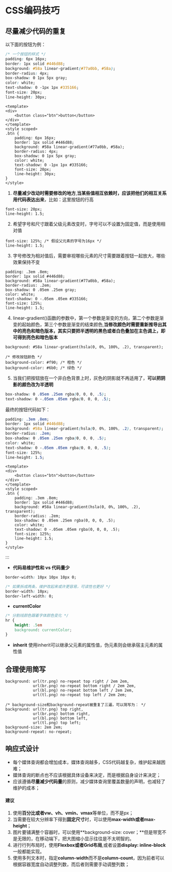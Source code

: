 # CSS编码技巧
## 尽量减少代码的重复
以下面的按钮为例：
```CSS
/* 一个按钮的样式 */
padding: 6px 16px;
border: 1px solid #446d88;
background: #58a linear-gradient(#77a0bb, #58a);
border-radius: 4px;
box-shadow: 0 1px 5px gray;
color: white;
text-shadow: 0 -1px 1px #335166;
font-size: 20px;
line-height: 30px;
```


```vue preview
<template>
<div>
    <button class="btn">button</button>
</div>
</template>
<style scoped>
.btn {
    padding: 6px 16px;
    border: 1px solid #446d88;
    background: #58a linear-gradient(#77a0bb, #58a);
    border-radius: 4px;
    box-shadow: 0 1px 5px gray;
    color: white;
    text-shadow: 0 -1px 1px #335166;
    font-size: 20px;
    line-height: 30px;
}
</style>
```

1. **尽量减少改动时需要修改的地方**,**当某些值相互依赖时，应该把他们的相互关系用代码表达出来**，比如：这里按钮的行高

```CSS{2}
font-size: 20px;
line-height: 1.5;
```
2. 希望字号和尺寸跟着父级元素改变时，字号可以不设置为固定值，而是使用相对值
```CSS{1}
font-size: 125%; /* 假设父元素的字号为16px */
line-height: 1.5;
```

3. 字号修改为相对值后，需要审视哪些元素的尺寸需要跟着按钮一起放大，哪些效果保持不变
```CSS{1,4,5,7}
padding: .3em .8em;
border: 1px solid #446d88;
background: #58a linear-gradient(#77a0bb, #58a);
border-radius: .2em;
box-shadow: 0 .05em .25em gray;
color: white;
text-shadow: 0 -.05em .05em #335166;
font-size: 125%;
line-height: 1.5;
```
4. linear-gradient()函数的参数中，第一个参数是渐变的方向，第二个参数是渐变的起始颜色，第三个参数是渐变的结束颜色,**当修改颜色时需要重新推导出其中的亮色和暗色版本，其实只要把半透明的黑色或者白色叠加在主色调上，即可得到亮色和暗色版本**
```CSS{1,4-5}
background: #58a linear-gradient(hsla(0, 0%, 100%, .2), transparent);

/* 修改按钮颜色 */
background-color: #f90; /* 橙色 */
background-color: #6b0; /* 绿色 */
```

5. 当我们把按钮放在一个非白色背景上时，灰色的阴影就不再适用了，**可以把阴影的颜色改为半透明**
```CSS
box-shadow: 0 .05em .25em rgba(0, 0, 0, .5);
text-shadow: 0 -.05em .05em rgba(0, 0, 0, .5);
```

最终的按钮代码如下：
```CSS
padding: .3em .8em;
border: 1px solid #446d88;
background: #58a linear-gradient(hsla(0, 0%, 100%, .2), transparent);
border-radius: .2em;
box-shadow: 0 .05em .25em rgba(0, 0, 0, .5);
color: white;
text-shadow: 0 -.05em .05em rgba(0, 0, 0, .5);
font-size: 125%;
line-height: 1.5;
```



```vue preview
<template>
<div>
    <button class="btn">button</button>
</div>
</template>
<style scoped>
.btn {
    padding: .3em .8em;
    border: 1px solid #446d88;
    background: #58a linear-gradient(hsla(0, 0%, 100%, .2), transparent);
    border-radius: .2em;
    box-shadow: 0 .05em .25em rgba(0, 0, 0, .5);
    color: white;
    text-shadow: 0 -.05em .05em rgba(0, 0, 0, .5);
    font-size: 125%;
    line-height: 1.5;
}
</style>
```
:::

- **代码易维护性和 vs 代码量少**
```CSS
border-width: 10px 10px 10px 0;

/* 如果拆成两条，维护改起来或许更容易，可读性也更好 */
border-width: 10px;
border-left-width: 0;
```

- **currentColor**
```CSS
/* 分割线颜色跟着字体颜色变化 */
hr {
    height: .5em
    background: currentColor;
}
```
- **inherit**
使用inherit可以继承父元素的属性值，伪元素则会继承宿主元素的属性值

## 合理使用简写
```CSS{11,12}
background: url(tr.png) no-repeat top right / 2em 2em,
            url(br.png) no-repeat bottom right / 2em 2em,
            url(bl.png) no-repeat bottom left / 2em 2em,
            url(tl.png) no-repeat top left / 2em 2em;

/* background-size和background-repeat被重复了三遍，可以简写为： */
background: url(tr.png) top right,
            url(br.png) bottom right,
            url(bl.png) bottom left,
            url(tl.png) top left;
background-size: 2em 2em;
background-repeat: no-repeat;
```
## 响应式设计
- 每个媒体查询都会增加成本，媒体查询越多，CSS代码越复杂，维护起来越困难；
- 媒体查询的断点也不应该根据具体设备来决定，而是根据自身设计来决定；
- 应该遵循**尽量减少代码量**的原则，减少媒体查询里覆盖数量的声明，也减轻了维护的成本；

#### 建议
1. 使用**百分比或者vw、vh、vmin、vmax**等单位，而不是px；
2. 当需要在较大分辨率下得到**固定尺寸**时，可以使用**max-width或者max-height**；
3. 图片要铺满整个容器时，可以使用**background-size: cover；**但是带宽不是无限的，在移动端下，把大图缩小显示往往是不太明智的。
4. 进行行列布局时，使用**Flexbox或者Grid布局**,或者设置**display: inline-block**一般都能实现。
5. 使用多列文本时，指定**column-width**而不是**column-count**，因为前者可以根据容器宽度自动调整列数，而后者则需要手动调整列数；
